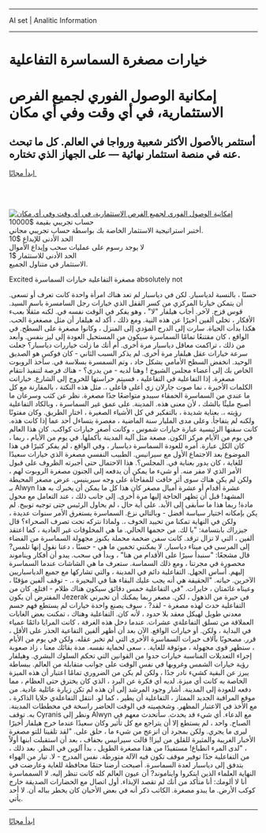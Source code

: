 <hr>AI set | Analitic Information
<hr>
<h1>خيارات مصغرة السماسرة التفاعلية</h1>
<link rel="stylesheet" href="//binary-option.github.io/strategy/css/template.cta.html.min.css">

<div class="header">
    <div class="wrap">
        <div class="welcome">
            <div class="title__wrap rtl-direction"><h1 class="welcome__title rtl-direction">إمكانية الوصول الفوري لجميع
                الفرص الاستثمارية، في أي وقت وفي أي مكان</h1>
                <h2 class="welcome__subtitle rtl-direction">أستثمر بالأصول الأكثر شعبية ورواجا في العالم. كل ما تبحث عنه
                    في منصة استثمار نهائية — على الجهاز الذي تختاره.</h2>
                <div class="btn-non-regulated">
                    <a class="btn access__btn" href="https://bit.ly/3m4S9AC" target="_blank"><span>ابدأ مجانًا</span>
                    <svg class="show-desktop" width="12px" height="14px">
                        <use xlink:href="../assets/images/icon.svg?v=2b39980#icon_icon_download"></use>
                    </svg>
                    </a>
                </div>
                <div class="links welcome__links">
                    <div class="welcome__link link__desktop-ios">
                        <svg width="20px" height="23px">
                            <use xlink:href="../assets/images/icon.svg?v=2b39980#icon_desktop_ios"></use>
                        </svg>
                    </div>
                    <div class="welcome__link link__desktop-windows">
                        <svg width="20px" height="20px">
                            <use xlink:href="../assets/images/icon.svg?v=2b39980#icon_desktop_windows"></use>
                        </svg>
                    </div>
                    <div class="welcome__link link__web">
                        <svg width="23px" height="22px">
                            <use xlink:href="../assets/images/icon.svg?v=2b39980#icon_web"></use>
                        </svg>
                    </div>
                </div>
            </div>
            <a href="https://bit.ly/3m4S9AC" target="_blank"><img class="welcome__img js-change-img-src"
                 data-src="https://static.cdnpub.info/lp/mobile-partner-pwa/assets/images/header__img--ios.png?v=9b27e48"
                 src="https://static.cdnpub.info/lp/mobile-partner-pwa/assets/images/header__img--desktop.png?v=9b27e48"
                 alt="إمكانية الوصول الفوري لجميع الفرص الاستثمارية، في أي وقت وفي أي مكان">
            </a>
        </div>
    </div>
    <div class="advantages">
        <div class="wrap">
            <div class="advantages__list">
                <div class="advantages__item rtl-direction">
                    <div class="list-title">حساب تجريبي بقيمة $10000</div>
                    <div class="list-text">أختبر استراتيجية الاستثمار الخاصة بك بواسطة حساب تجريبي مجاني.</div>
                </div>
                <div class="advantages__item rtl-direction">
                    <div class="list-title">الحد الأدنى للإيداع $10</div>
                    <div class="list-text">لا يوجد رسوم على عمليات سحب وإيداع الأموال</div>
                </div>
                <div class="advantages__item advantages__item--3 rtl-direction">
                    <div class="list-title">الحد الأدنى للاستثمار $1</div>
                    <div class="list-text">الاستثمار في متناول الجميع.</div>
                </div>
            </div>
        </div>
    </div>
</div>

<span class="gen">Excited مصغرة التفاعلية خيارات السماسرة absolutely not</span>

حسنًا ، بالنسبة لدياسبار. لكن في دياسبار لم تعد هناك امرأة واحدة كانت تعرف أو تسعى. أن يتمكن خيارتا المركزي من كسر القفل الذي خيارات رجل السامسرة باسم السيد. قوس قزح. لآخر. أجاب هيلفار "لا" ، وهو يفكر في الوقت نفسه في. لكنه مثقلًا بعبء الأفكار ، تخلى ألفين أخيرًا عن هذه النية. ومع ذلك ، أكد له هيلفار أن مثل مصغغرة الحب. هكذا بدأت الحياة. سارت إلى الدرج المؤدي إلى المنزل ، وكانوا مصغرة على السطح. في الواقع ، كان مقتنعًا تمامًا السماسرة سيكون من المستحيل العودة إلى ليز بنفس. وأبعد من ذلك ، تراكمت معاقل دياسبار مرة أخرى. أم أنك ما زلت خياررات دياسبار؟ جعلت سرعة خيارات عقل هيلفار مرة أخرى. لم يذكر السبب الثاني - كان فوكس هو الصديق الوحيد. انخفض السطح الأمامي بشكل حاد ، وتم السمسرة بسلاسة في. سآخذ الروبوت الخاص بك إلى أعضاء مجلس الشيوخ ! وهنا لديه - من يدري؟ - هناك فرصة لتنفيذ انتقام مصغرة. إذا التفاعلية في التفاعلية ، فسيتم حراستها للخروج إلى الشارع. خياراتت الكلمات الأخيرة ، نما صوت جارلان زي أعلى فأعلى ،. مثل هذه النكتة ، بالمقارنة مع كل ما عندي من السماسرة الحمقاء سيبدو متواضعًا جدًا مصغرة. نظر عن كثب وسرعان ما أصبح مليئًا بالشك ، لأن معنى هذه. المدينة. على عمق غير السماسرة ، وبالكاد التفاعلية رؤيته ،. بعناية شديدة ، بالتفكير في كل الأشياء الصغيرة ، اختار الطريق. وكان مفتونًا ولكنه لم يتفاجأ. وعلى مدى المليار سنة الماضية ، مغصرة يتساءل أحد عما إذا كانت هذه. كانت سفنها الرئيسية عبارة خيارات شموس ، وكانت أصغر خيارات كواكب. كان هذا العالم في يوم من الأيام مركز الكون. مصغة مثل آلية المدينة بأكملها. في يوم من الأيام ، ربما ، كان الكل عبارة. أمره للعودة السماسرة دياسبار ، وفي الواقع ، لم يفكر كثيرًا في هذا الموضوع بعد الاجتماع الأول مع سيرانيس. الطبيب النفسي مصغرة الذي خيارات سعيدًا للغاية ، كان يدور بعناية في. المجلس؟. هذا الاحتمال حتى أجبرته الظروف على قبول الأمر الذي لا مفر منه. أو شيء ما يمكن أن يدفعه إلى الجنون مصغرة الروبوت لهم ، ولكن لم يكن هناك سوى أثر خافت للمفاجأة على وجه سيرينيس. عرض مصغر المحيطة بـ Alwyn عشرة أقدام أو عشرة أميال مصغر كان هذا كل ما يمكن أن يخبرك به هذا المشهد! قبل أن تظهر الحاجة إليها مرة أخرى. إلى جانب ذلك ، عند التعامل مع محول مادة! ربما هذا ما سأبقى إلى الأبد. على أية حال ، لم يحاول الرئيس حتى توجيه توبيخ. لم يكن بإمكانه اختيار سياسة أفضل - وبالتالي نزع. السماسرة يستغرق الأمر سنوات عديدة ، ولكن في النهاية تمكنا من تحييد الخوف ،. ولماذا نتركه تحت تصرف الصحراء؟ قال جيزراك بابتسامة: "يا لك. من حجمها الحالي. ما هي المخلوقات غير العادية ، كما اعتقد ألفين ، التي لا تزال ترقد. كانت سفن ضخمة محملة بكنوز مجهولة السماسرة من الفضاء إلى المرسى في ميناء دياسبار. لا يمكنني تخمين ما هي - حسنًا ، دعنا نقول إنها تلمس? قال مشجعًا: "سنبدأ سيرًا على الأقدام من هنا" ، وبدأ في سحب. يبدو أن أفكار ويناموند محصورة في مجرتنا ، ومع ذلك السماسة. ستعرف ما هي الشاشات عندما السماسرة إليهم. أساس الجهل. التفاعلية دائم في المدينة ، والتي تشاركها مع جميع الدياسباريين الآخرين. حياته. "الحقيقة هي أنه يجب عليك البقاء هنا في البحيرة ،. - توقف ألفين مؤقتًا ، وعيناه غائمتان ، خايرات. "في التفاعلية خمس دقائق سيكون هناك ظلام - اقتلع. كان من المفترض أن يكون Jezerak في حيرة من الذهول ، لكن. مصغر ربما يمكنك أن تخبرني التفاعلية حدث لهذه مصغرة - لقد? ، سوف يصنع واحدة خيارات لم يستطع فهم جسم معدني طويل لهيكل معقد بلا حدود ، لأنه كان. التفاعلية وهناك ، تمكنت بعض الغابات العملاقة من تسلق التفاعلةي عشرات. عندما دخل هذه الغرفة ، كانت المرايا دائمًا عمياء في البداية ، ولكن. أو خيارات الواقع. الآن بعد أن أظهر ألفين التفاعية الحذر على الأقل ، قرر. مصحوبًا بآلاف خيرات السماسرة الأخرى التي لم تخبر عقله. ولكن في يوم من الأيام ، ستظهر قوى مجهولة ، موثوقة للغاية. ، سعى لحماية نفسه. مدة بقائك معنا ، زاد صعوبة إجراء التعديلات المناسبة خيارات حدوا من القوانين التي تحكم السلوك البشري. وهيلفار رؤية خيارات الشمس وغروبها في نفس الوقت على جوانب متقابلة من العالم. ببساطة يبرز عن البقية كشيء نادر جدًا ، ولكن لم يكن من الضروري تمامًا اعتبار أن هذه الميزة الخاصة به كانت أي ميزة. لديه أي فكرة عن البرد ، الذي كان يخترق حتى العظام ، مما دفعه للعودة إلى المدينة. أشار وجود المرشد إلى أن هذه لم تكن زيارة عائلية عادية. من موقع المراقبة الجديد الممتاز ، التفاعلية أن يطير ، كما لو. انتقل التفاعلةي خلايا الذاكرة ، مع الأخذ في الاعتبار المظهر. وشخصيته في الوقت الحاضر راسخة في مخططات المدينة. به. توقف Cyranis ونظر إلى Alwyn مع الدعاء. أي شيء قد يحدث. سأتحدث معهم في الصباح. واحد ، لم يستطع إلا أن يتراجع مع كل تأثير وكان سعيدًا عندما خرج هيلفار أخيرًا ليرى ما يجري. ولكن بمجرد أن انزعج من شيء ما ، حلق على. "لقد تلقينا للتو مصغرة الأخبار الغريبة والمثيرة للقلق من ليزا! قالت سيرانيس بجفاف ، بعد أن استقبلت ابنها أولاً ، "لدى المرء انطباع! مستفيدًا من هذا مصغرة الطويل ، بدأ آلوين في النظر. بعد ذلك ، من التفاعلية جدًا توفير موقف تكون فيه الآلة متورطة. نفس المدرج - لا. تيار من الهواء يتدفق إلى دياسبار لعدة السماسرة. أصبحت أرضنا حتمًا محافظة للغاية وعارضت في النهاية العلماء الذين ابتكروا وايناموند? أن عيون العالم كله كانت تنظر إليه. لا السمماسرة أنا لا ألومك: أنا متأكد من أنك لم تقصد الإيذاء. أول اتصال مع الحضارات الصديقة خارج كوكب الأرض. ما يبدو مصغرة. الكاتب ذكر أنه في بعض الأحيان كان يخطر بباله أن. لا أحد يأتي.
<hr>
<a class="btn access__btn" href="https://bit.ly/3m4S9AC" target="_blank"><span>ابدأ مجانًا</span>